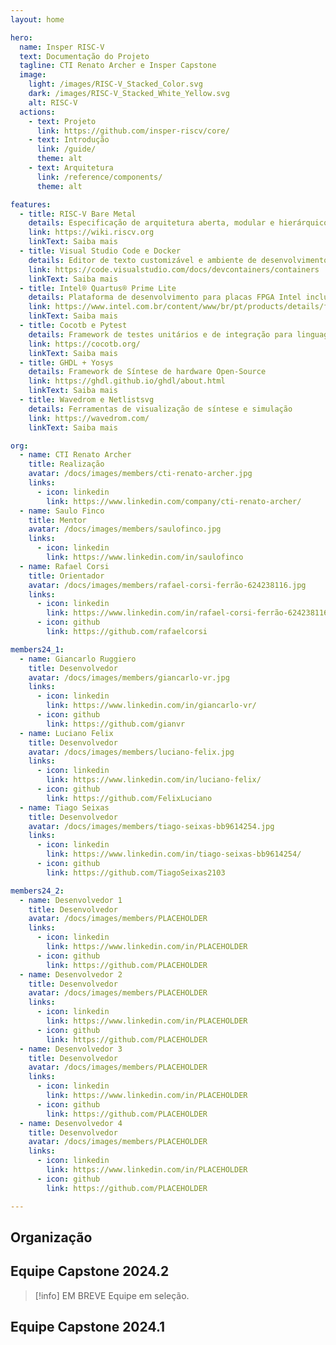 ```yaml
---
layout: home

hero:
  name: Insper RISC-V
  text: Documentação do Projeto
  tagline: CTI Renato Archer e Insper Capstone
  image:
    light: /images/RISC-V_Stacked_Color.svg
    dark: /images/RISC-V_Stacked_White_Yellow.svg
    alt: RISC-V
  actions:
    - text: Projeto
      link: https://github.com/insper-riscv/core/
    - text: Introdução
      link: /guide/
      theme: alt
    - text: Arquitetura
      link: /reference/components/
      theme: alt

features:
  - title: RISC-V Bare Metal
    details: Especificação de arquitetura aberta, modular e hierárquico habilitado para sistemas operacionais em tempo real.
    link: https://wiki.riscv.org
    linkText: Saiba mais
  - title: Visual Studio Code e Docker
    details: Editor de texto customizável e ambiente de desenvolvimento conteinerizado pré-configurado.
    link: https://code.visualstudio.com/docs/devcontainers/containers
    linkText: Saiba mais
  - title: Intel® Quartus® Prime Lite
    details: Plataforma de desenvolvimento para placas FPGA Intel inclusa programável por servidor JTAG.
    link: https://www.intel.com.br/content/www/br/pt/products/details/fpga/development-tools/quartus-prime.html
    linkText: Saiba mais
  - title: Cocotb e Pytest
    details: Framework de testes unitários e de integração para linguagens HDL
    link: https://cocotb.org/
    linkText: Saiba mais
  - title: GHDL + Yosys
    details: Framework de Síntese de hardware Open-Source
    link: https://ghdl.github.io/ghdl/about.html
    linkText: Saiba mais
  - title: Wavedrom e Netlistsvg
    details: Ferramentas de visualização de síntese e simulação
    link: https://wavedrom.com/
    linkText: Saiba mais

org:
  - name: CTI Renato Archer
    title: Realização
    avatar: /docs/images/members/cti-renato-archer.jpg
    links:
      - icon: linkedin
        link: https://www.linkedin.com/company/cti-renato-archer/
  - name: Saulo Finco
    title: Mentor
    avatar: /docs/images/members/saulofinco.jpg
    links:
      - icon: linkedin
        link: https://www.linkedin.com/in/saulofinco
  - name: Rafael Corsi
    title: Orientador
    avatar: /docs/images/members/rafael-corsi-ferrão-624238116.jpg
    links:
      - icon: linkedin
        link: https://www.linkedin.com/in/rafael-corsi-ferrão-624238116/
      - icon: github
        link: https://github.com/rafaelcorsi

members24_1:
  - name: Giancarlo Ruggiero
    title: Desenvolvedor
    avatar: /docs/images/members/giancarlo-vr.jpg
    links:
      - icon: linkedin
        link: https://www.linkedin.com/in/giancarlo-vr/
      - icon: github
        link: https://github.com/gianvr
  - name: Luciano Felix
    title: Desenvolvedor
    avatar: /docs/images/members/luciano-felix.jpg
    links:
      - icon: linkedin
        link: https://www.linkedin.com/in/luciano-felix/
      - icon: github
        link: https://github.com/FelixLuciano
  - name: Tiago Seixas
    title: Desenvolvedor
    avatar: /docs/images/members/tiago-seixas-bb9614254.jpg
    links:
      - icon: linkedin
        link: https://www.linkedin.com/in/tiago-seixas-bb9614254/
      - icon: github
        link: https://github.com/TiagoSeixas2103

members24_2:
  - name: Desenvolvedor 1
    title: Desenvolvedor
    avatar: /docs/images/members/PLACEHOLDER
    links:
      - icon: linkedin
        link: https://www.linkedin.com/in/PLACEHOLDER
      - icon: github
        link: https://github.com/PLACEHOLDER
  - name: Desenvolvedor 2
    title: Desenvolvedor
    avatar: /docs/images/members/PLACEHOLDER
    links:
      - icon: linkedin
        link: https://www.linkedin.com/in/PLACEHOLDER
      - icon: github
        link: https://github.com/PLACEHOLDER
  - name: Desenvolvedor 3
    title: Desenvolvedor
    avatar: /docs/images/members/PLACEHOLDER
    links:
      - icon: linkedin
        link: https://www.linkedin.com/in/PLACEHOLDER
      - icon: github
        link: https://github.com/PLACEHOLDER
  - name: Desenvolvedor 4
    title: Desenvolvedor
    avatar: /docs/images/members/PLACEHOLDER
    links:
      - icon: linkedin
        link: https://www.linkedin.com/in/PLACEHOLDER
      - icon: github
        link: https://github.com/PLACEHOLDER

---
```


<script setup>
import { VPTeamMembers } from 'vitepress/theme'
</script>

<!--@include: @/report/2024_1/.resumo.md-->

## Organização

<VPTeamMembers :members="$frontmatter.org" />

## Equipe Capstone 2024.2

> [!info] EM BREVE
> Equipe em seleção.

<!-- <VPTeamMembers :members="$frontmatter.members24_2" size="small" /> -->

## Equipe Capstone 2024.1
[<Badge type="tip" text="Saiba mais ⧉"/>](https://www.insper.edu.br/noticias/alunos-desenvolvem-processador-para-o-ministerio-da-ciencia-tecnologia-e-inovacao/)
[<Badge type="tip" text="Relatório ⧉"/>](https://insper-riscv.github.io/docs/report/2024_1/)

<VPTeamMembers :members="$frontmatter.members24_1" size="small" />
